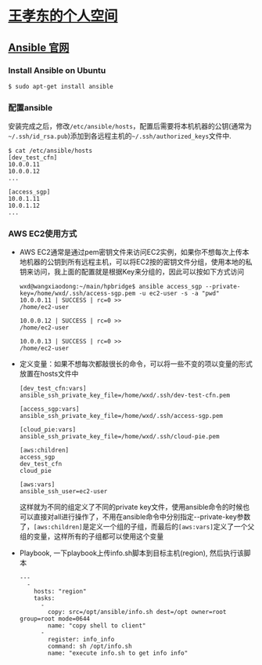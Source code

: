 # [王孝东的个人空间](https://scm-git.github.io/)
## [Ansible 官网](https://www.ansible.com/)
### Install Ansible on Ubuntu
```
$ sudo apt-get install ansible
```

### 配置ansible
安装完成之后，修改`/etc/ansible/hosts`，配置后需要将本机机器的公钥(通常为`~/.ssh/id_rsa.pub`)添加到各远程主机的`~/.ssh/authorized_keys`文件中.
```
$ cat /etc/ansible/hosts
[dev_test_cfn]
10.0.0.11
10.0.0.12
...

[access_sgp]
10.0.1.11
10.0.1.12
...
```

### AWS EC2使用方式
* AWS EC2通常是通过pem密钥文件来访问EC2实例，如果你不想每次上传本地机器的公钥到所有远程主机，可以将EC2按的密钥文件分组，使用本地的私钥来访问，我上面的配置就是根据Key来分组的，因此可以按如下方式访问

  ```
  wxd@wangxiaodong:~/main/hpbridge$ ansible access_sgp --private-key=/home/wxd/.ssh/access-sgp.pem -u ec2-user -s -a "pwd"
  10.0.0.11 | SUCCESS | rc=0 >>
  /home/ec2-user
  
  10.0.0.12 | SUCCESS | rc=0 >>
  /home/ec2-user
  
  10.0.0.13 | SUCCESS | rc=0 >>
  /home/ec2-user 
  ```

* 定义变量：如果不想每次都敲很长的命令，可以将一些不变的项以变量的形式放置在hosts文件中
  
  ```
  [dev_test_cfn:vars]
  ansible_ssh_private_key_file=/home/wxd/.ssh/dev-test-cfn.pem
  
  [access_sgp:vars]
  ansible_ssh_private_key_file=/home/wxd/.ssh/access-sgp.pem
  
  [cloud_pie:vars]
  ansible_ssh_private_key_file=/home/wxd/.ssh/cloud-pie.pem
  
  [aws:children]
  access_sgp
  dev_test_cfn
  cloud_pie
  
  [aws:vars]
  ansible_ssh_user=ec2-user
  ```
  这样就为不同的组定义了不同的private key文件，使用ansible命令的时候也可以直接对all进行操作了，不用在ansible命令中分别指定--private-key参数了，`[aws:children]`是定义一个组的子组，而最后的`[aws:vars]`定义了一个父组的变量，这样所有的子组都可以使用这个变量

* Playbook, 一下playbook上传info.sh脚本到目标主机(region), 然后执行该脚本

  ```
  ---
    -
      hosts: "region"
      tasks:
        -
          copy: src=/opt/ansible/info.sh dest=/opt owner=root group=root mode=0644
          name: "copy shell to client"
        -
          register: info_info
          command: sh /opt/info.sh
          name: "execute info.sh to get info info"
  ```
